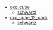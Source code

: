 * [oxo_cube](oxo_cube)
  * [schwartz](oxo_cube/schwartz)
* [oxo_cube_12_pack](oxo_cube_12_pack)
  * [schwartz](oxo_cube_12_pack/schwartz)
